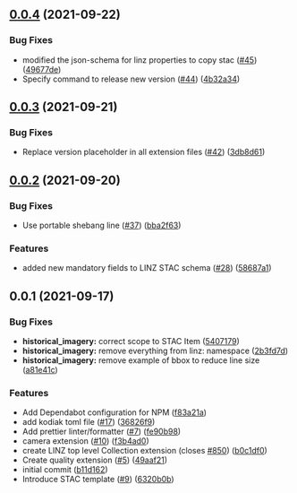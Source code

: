 ## [0.0.4](https://github.com/linz/STAC/compare/v0.0.3...v0.0.4) (2021-09-22)

### Bug Fixes

- modified the json-schema for linz properties to copy stac ([#45](https://github.com/linz/STAC/issues/45)) ([49677de](https://github.com/linz/STAC/commit/49677de6c193fad0049e0bea555dccabb26a420a))
- Specify command to release new version ([#44](https://github.com/linz/STAC/issues/44)) ([4b32a34](https://github.com/linz/STAC/commit/4b32a34c579f5099fe7a2c17986698a5555dafaf))

## [0.0.3](https://github.com/linz/stac/compare/v0.0.2...v0.0.3) (2021-09-21)

### Bug Fixes

- Replace version placeholder in all extension files ([#42](https://github.com/linz/stac/issues/42)) ([3db8d61](https://github.com/linz/stac/commit/3db8d618940897e7f7931b16d948f25d7b0fc472))

## [0.0.2](https://github.com/linz/stac/compare/v0.0.1...v0.0.2) (2021-09-20)

### Bug Fixes

- Use portable shebang line ([#37](https://github.com/linz/stac/issues/37)) ([bba2f63](https://github.com/linz/stac/commit/bba2f6348be563e6827751533be20bf1be633591))

### Features

- added new mandatory fields to LINZ STAC schema ([#28](https://github.com/linz/stac/issues/28)) ([58687a1](https://github.com/linz/stac/commit/58687a1c252f85236f79300ee2cdf61e7abeefd2))

## 0.0.1 (2021-09-17)

### Bug Fixes

- **historical_imagery:** correct scope to STAC Item ([5407179](https://github.com/linz/stac/commit/54071794af4c7e770e8ae2f9b9807bc2d0bba5eb))
- **historical_imagery:** remove everything from linz: namespace ([2b3fd7d](https://github.com/linz/stac/commit/2b3fd7d9a0104b34c37590202bd77b257c5d891f))
- **historical_imagery:** remove example of bbox to reduce line size ([a81e41c](https://github.com/linz/stac/commit/a81e41c4b57794a3dbce729ae9225bbc86960587))

### Features

- Add Dependabot configuration for NPM ([f83a21a](https://github.com/linz/stac/commit/f83a21a30ac3027dec23009baf00754e1e5ebef9))
- add kodiak toml file ([#17](https://github.com/linz/stac/issues/17)) ([36826f9](https://github.com/linz/stac/commit/36826f96af6189e11799f42dcf9f0212f63c6efc))
- Add prettier linter/formatter ([#7](https://github.com/linz/stac/issues/7)) ([fe90b98](https://github.com/linz/stac/commit/fe90b98f26c80e281dacf3a83cd4f4216319ae0e))
- camera extension ([#10](https://github.com/linz/stac/issues/10)) ([f3b4ad0](https://github.com/linz/stac/commit/f3b4ad0be0240f5815ebe327e6fad06b530db5a7))
- create LINZ top level Collection extension (closes [#850](https://github.com/linz/stac/issues/850)) ([b0c1df0](https://github.com/linz/stac/commit/b0c1df0fdec2c56e0575fd1393f231399c1bdca9))
- Create quality extension ([#5](https://github.com/linz/stac/issues/5)) ([49aaf21](https://github.com/linz/stac/commit/49aaf21177ba8f932967ab0e6beeeed1237967f2))
- initial commit ([b11d162](https://github.com/linz/stac/commit/b11d1626d0cce676533bd0954ae0c17f7b4077f9))
- Introduce STAC template ([#9](https://github.com/linz/stac/issues/9)) ([6320b0b](https://github.com/linz/stac/commit/6320b0b240552deace99d9087d4d3327dbf35bbc))
